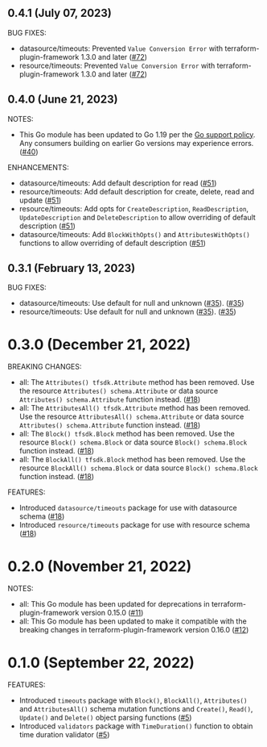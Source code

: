## 0.4.1 (July 07, 2023)

BUG FIXES:

* datasource/timeouts: Prevented `Value Conversion Error` with terraform-plugin-framework 1.3.0 and later ([#72](https://github.com/hashicorp/terraform-plugin-framework-timeouts/issues/72))
* resource/timeouts: Prevented `Value Conversion Error` with terraform-plugin-framework 1.3.0 and later ([#72](https://github.com/hashicorp/terraform-plugin-framework-timeouts/issues/72))

## 0.4.0 (June 21, 2023)

NOTES:

* This Go module has been updated to Go 1.19 per the [Go support policy](https://golang.org/doc/devel/release.html#policy). Any consumers building on earlier Go versions may experience errors. ([#40](https://github.com/hashicorp/terraform-plugin-framework-timeouts/issues/40))

ENHANCEMENTS:

* datasource/timeouts: Add default description for read ([#51](https://github.com/hashicorp/terraform-plugin-framework-timeouts/issues/51))
* resource/timeouts: Add default description for create, delete, read and update ([#51](https://github.com/hashicorp/terraform-plugin-framework-timeouts/issues/51))
* resource/timeouts: Add opts for `CreateDescription`, `ReadDescription`, `UpdateDescription` and `DeleteDescription` to allow overriding of default description ([#51](https://github.com/hashicorp/terraform-plugin-framework-timeouts/issues/51))
* datasource/timeouts: Add `BlockWithOpts()` and `AttributesWithOpts()` functions to allow overriding of default description ([#51](https://github.com/hashicorp/terraform-plugin-framework-timeouts/issues/51))

## 0.3.1 (February 13, 2023)

BUG FIXES:

* datasource/timeouts: Use default for null and unknown ([#35](https://github.com/hashicorp/terraform-plugin-framework-timeouts/pull/35)). ([#35](https://github.com/hashicorp/terraform-plugin-framework-timeouts/issues/35))
* resource/timeouts: Use default for null and unknown ([#35](https://github.com/hashicorp/terraform-plugin-framework-timeouts/pull/35)). ([#35](https://github.com/hashicorp/terraform-plugin-framework-timeouts/issues/35))

# 0.3.0 (December 21, 2022)

BREAKING CHANGES:
* all: The `Attributes() tfsdk.Attribute` method has been removed. Use the resource `Attributes() schema.Attribute` or data source `Attributes() schema.Attribute` function instead. ([#18](https://github.com/hashicorp/terraform-plugin-framework-timeouts/issues/18))
* all: The `AttributesAll() tfsdk.Attribute` method has been removed. Use the resource `AttributesAll() schema.Attribute` or data source `Attributes() schema.Attribute` function instead. ([#18](https://github.com/hashicorp/terraform-plugin-framework-timeouts/issues/18))
* all: The `Block() tfsdk.Block` method has been removed. Use the resource `Block() schema.Block` or data source `Block() schema.Block` function instead. ([#18](https://github.com/hashicorp/terraform-plugin-framework-timeouts/issues/18))
* all: The `BlockAll() tfsdk.Block` method has been removed. Use the resource `BlockAll() schema.Block` or data source `Block() schema.Block` function instead. ([#18](https://github.com/hashicorp/terraform-plugin-framework-timeouts/issues/18))

FEATURES:
* Introduced `datasource/timeouts` package for use with datasource schema ([#18](https://github.com/hashicorp/terraform-plugin-framework-timeouts/issues/18))
* Introduced `resource/timeouts` package for use with resource schema ([#18](https://github.com/hashicorp/terraform-plugin-framework-timeouts/issues/18))


# 0.2.0 (November 21, 2022)

NOTES:

* all: This Go module has been updated for deprecations in terraform-plugin-framework version 0.15.0 ([#11](https://github.com/hashicorp/terraform-plugin-framework-timeouts/issues/11))
* all: This Go module has been updated to make it compatible with the breaking changes in terraform-plugin-framework version 0.16.0 ([#12](https://github.com/hashicorp/terraform-plugin-framework-timeouts/issues/12))

# 0.1.0 (September 22, 2022)

FEATURES:
* Introduced `timeouts` package with `Block()`, `BlockAll()`, `Attributes()` and `AttributesAll()` schema mutation functions and `Create()`, `Read()`, `Update()` and `Delete()` object parsing functions ([#5](https://github.com/hashicorp/terraform-plugin-framework-timeouts/issues/5))
* Introduced `validators` package with `TimeDuration()` function to obtain time duration validator ([#5](https://github.com/hashicorp/terraform-plugin-framework-timeouts/issues/5))

